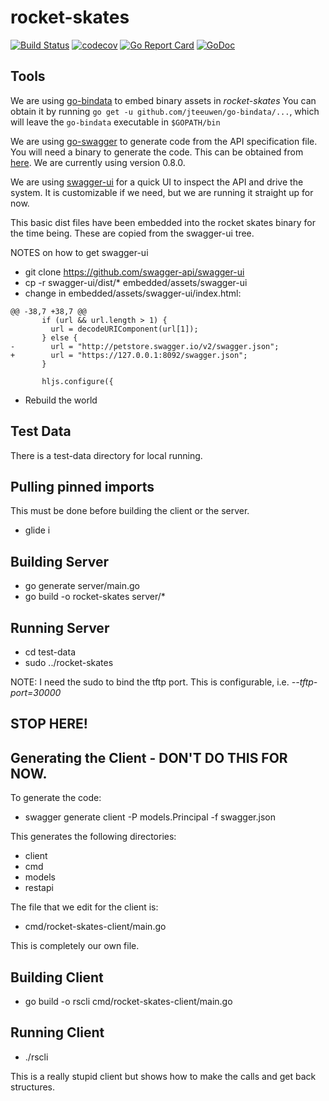 # rocket-skates

[![Build Status](https://travis-ci.com/rackn/rocket-skates.svg?token=xj7EDkir21wrLd1GKpXb&branch=master)](https://travis-ci.com/rackn/rocket-skates)
[![codecov](https://codecov.io/gh/rackn/rocket-skates/branch/master/graph/badge.svg?token=BL8q6Cy1ee)](https://codecov.io/gh/rackn/rocket-skates)
[![Go Report Card](https://goreportcard.com/badge/github.com/rackn/rocket-skates)](https://goreportcard.com/report/github.com/rackn/rocket-skates)
[![GoDoc](https://godoc.org/github.com/rackn/rocket-skates?status.svg)](https://godoc.org/github.com/rackn/rocket-skates)

## Tools

We are using [go-bindata](https://github.com/jteeuwen/go-bindata) to embed binary assets in *rocket-skates*  You can obtain it by running `go get -u github.com/jteeuwen/go-bindata/...`, which will leave the `go-bindata` executable in `$GOPATH/bin`

We are using [go-swagger](https://github.com/go-swagger/go-swagger) to generate code from the API specification file.
You will need a binary to generate the code.  This can be obtained from [here](https://github.com/go-swagger/go-swagger#static-binary). We are currently using version 0.8.0.

We are using [swagger-ui](https://github.com/swagger-api/swagger-ui) for a quick UI to inspect the API and drive the system.  It is customizable if we need, but we are running it straight up for now.

This basic dist files have been embedded into the rocket skates binary for the time being.  These are copied from the swagger-ui tree.

NOTES on how to get swagger-ui

* git clone https://github.com/swagger-api/swagger-ui
* cp -r swagger-ui/dist/\* embedded/assets/swagger-ui
* change in embedded/assets/swagger-ui/index.html:

```
@@ -38,7 +38,7 @@
       if (url && url.length > 1) {
         url = decodeURIComponent(url[1]);
       } else {
-        url = "http://petstore.swagger.io/v2/swagger.json";
+        url = "https://127.0.0.1:8092/swagger.json";
       }
 
       hljs.configure({
```

* Rebuild the world


## Test Data

There is a test-data directory for local running.

## Pulling pinned imports

This must be done before building the client or the server.

* glide i

## Building Server

* go generate server/main.go
* go build -o rocket-skates server/\*

## Running Server

* cd test-data
* sudo ../rocket-skates

NOTE: I need the sudo to bind the tftp port.  This is configurable, i.e.  *--tftp-port=30000*  

## STOP HERE!

## Generating the Client - DON'T DO THIS FOR NOW.

To generate the code:
* swagger generate client -P models.Principal -f swagger.json 

This generates the following directories:

* client
* cmd
* models
* restapi

The file that we edit for the client is:

* cmd/rocket-skates-client/main.go 

This is completely our own file.


## Building Client

* go build -o rscli cmd/rocket-skates-client/main.go

## Running Client

* ./rscli

This is a really stupid client but shows how to make the calls and get back structures.

